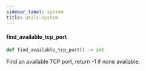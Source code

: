 ```yaml
---
sidebar_label: system
title: utils.system
---
```


#### find\_available\_tcp\_port

```python
def find_available_tcp_port() -> int
```

Find an available TCP port, return -1 if none available.

